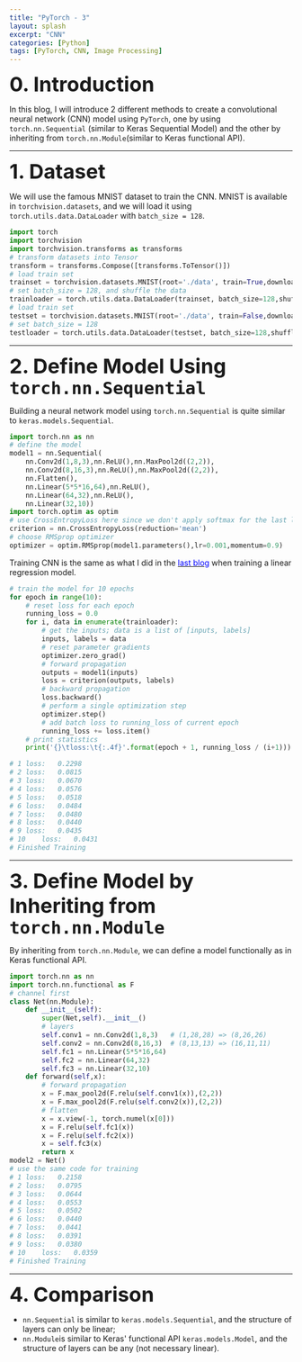 ```yaml
---
title: "PyTorch - 3"
layout: splash
excerpt: "CNN"
categories: [Python]
tags: [PyTorch, CNN, Image Processing]
---
```


<span style="font-weight:bold;font-size:36px">0. Introduction</span>

In this blog, I will introduce 2 different methods to create a convolutional neural network (CNN) model using `PyTorch`, one by using `torch.nn.Sequential` (similar to Keras Sequential Model) and the other by inheriting from `torch.nn.Module`(similar to Keras functional API).

---
<span style="font-weight:bold;font-size:36px">1. Dataset</span>

We will use the famous MNIST dataset to train the CNN. MNIST is available in `torchvision.datasets`, and we will load it using `torch.utils.data.DataLoader` with `batch_size = 128`.
```python
import torch
import torchvision
import torchvision.transforms as transforms
# transform datasets into Tensor
transform = transforms.Compose([transforms.ToTensor()])
# load train set
trainset = torchvision.datasets.MNIST(root='./data', train=True,download=True, transform=transform)
# set batch_size = 128, and shuffle the data
trainloader = torch.utils.data.DataLoader(trainset, batch_size=128,shuffle=True)
# load train set
testset = torchvision.datasets.MNIST(root='./data', train=False,download=True, transform=transform)
# set batch_size = 128
testloader = torch.utils.data.DataLoader(testset, batch_size=128,shuffle=False)
```
---
<span style="font-weight:bold;font-size:36px">2. Define Model Using `torch.nn.Sequential`</span>

Building a neural network model using `torch.nn.Sequential` is quite similar to `keras.models.Sequential`.
```python
import torch.nn as nn
# define the model
model1 = nn.Sequential(
    nn.Conv2d(1,8,3),nn.ReLU(),nn.MaxPool2d((2,2)),
    nn.Conv2d(8,16,3),nn.ReLU(),nn.MaxPool2d((2,2)),
    nn.Flatten(),
    nn.Linear(5*5*16,64),nn.ReLU(),
    nn.Linear(64,32),nn.ReLU(),
    nn.Linear(32,10))
import torch.optim as optim
# use CrossEntropyLoss here since we don't apply softmax for the last layer
criterion = nn.CrossEntropyLoss(reduction='mean')
# choose RMSprop optimizer
optimizer = optim.RMSprop(model1.parameters(),lr=0.001,momentum=0.9)
```
Training CNN is the same as what I did in the [<span style="color:blue">last blog</span>](/python/PyTorch_2/) when training a linear regression model.
```python
# train the model for 10 epochs
for epoch in range(10):  
    # reset loss for each epoch
    running_loss = 0.0
    for i, data in enumerate(trainloader):
        # get the inputs; data is a list of [inputs, labels]
        inputs, labels = data
        # reset parameter gradients
        optimizer.zero_grad()
        # forward propagation
        outputs = model1(inputs)
        loss = criterion(outputs, labels)
        # backward propagation
        loss.backward()
        # perform a single optimization step
        optimizer.step()
        # add batch loss to running_loss of current epoch
        running_loss += loss.item()
    # print statistics
    print('{}\tloss:\t{:.4f}'.format(epoch + 1, running_loss / (i+1)))

# 1	loss:	0.2298
# 2	loss:	0.0815
# 3	loss:	0.0670
# 4	loss:	0.0576
# 5	loss:	0.0518
# 6	loss:	0.0484
# 7	loss:	0.0480
# 8	loss:	0.0440
# 9	loss:	0.0435
# 10	loss:	0.0431
# Finished Training
```
---
<span style="font-weight:bold;font-size:36px">3. Define Model by Inheriting from `torch.nn.Module`</span>

By inheriting from `torch.nn.Module`, we can define a model functionally as in Keras functional API.
```python
import torch.nn as nn
import torch.nn.functional as F
# channel first
class Net(nn.Module):
    def __init__(self):
        super(Net,self).__init__()
        # layers
        self.conv1 = nn.Conv2d(1,8,3)   # (1,28,28) => (8,26,26)
        self.conv2 = nn.Conv2d(8,16,3)  # (8,13,13) => (16,11,11)
        self.fc1 = nn.Linear(5*5*16,64)
        self.fc2 = nn.Linear(64,32)
        self.fc3 = nn.Linear(32,10) 
    def forward(self,x):
        # forward propagation
        x = F.max_pool2d(F.relu(self.conv1(x)),(2,2))
        x = F.max_pool2d(F.relu(self.conv2(x)),(2,2))
        # flatten
        x = x.view(-1, torch.numel(x[0]))
        x = F.relu(self.fc1(x))
        x = F.relu(self.fc2(x))
        x = self.fc3(x)
        return x
model2 = Net()
# use the same code for training
# 1	loss:	0.2158
# 2	loss:	0.0795
# 3	loss:	0.0644
# 4	loss:	0.0553
# 5	loss:	0.0502
# 6	loss:	0.0440
# 7	loss:	0.0441
# 8	loss:	0.0391
# 9	loss:	0.0380
# 10	loss:	0.0359
# Finished Training
```
---
<span style="font-weight:bold;font-size:36px">4. Comparison</span>

* `nn.Sequential` is similar to `keras.models.Sequential`, and the structure of layers can only be linear;
* `nn.Module`is similar to Keras' functional API `keras.models.Model`, and the structure of layers can be any (not necessary linear).